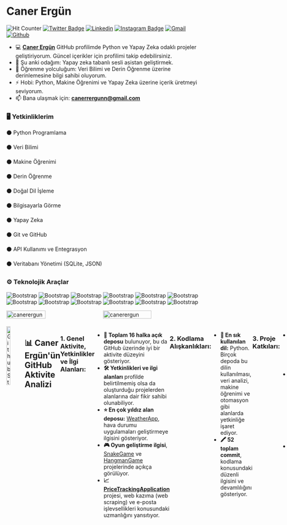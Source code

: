 # Caner Ergün

![Hit Counter](https://img.shields.io/badge/Visitors-5728-brightgreen)
[![Twitter Badge](https://img.shields.io/badge/-Twitter-1da1f2?labelColor=1da1f2&logo=twitter&logoColor=white&link=https://twitter.com/devseu)](https://twitter.com/devseu)
[![Linkedin](https://img.shields.io/badge/-LinkedIn-blue?style=flat&logo=Linkedin&logoColor=white)](https://www.linkedin.com/in/devseu/)
[![Instagram Badge](https://img.shields.io/badge/-Instagram-purple?logo=instagram&logoColor=white&link=https://instagram.com/devseu/)](https://www.instagram.com/devseu)
[![Gmail](https://img.shields.io/badge/-Gmail-c14438?style=flat&logo=Gmail&logoColor=white)](mailto:canerrergunn@gmail.com)
[![Github](https://img.shields.io/github/followers/canerergun?label=Follow&style=social)](https://github.com/canerergun)


- 💻 [**Caner Ergün**](https://github.com/canerergun) GitHub profilimde Python ve Yapay Zeka odaklı projeler geliştiriyorum. Güncel içerikler için profilimi takip edebilirsiniz.
- 🔭 Şu anki odağım: Yapay zeka tabanlı sesli asistan geliştirmek.
- 🌱 Öğrenme yolculuğum: Veri Bilimi ve Derin Öğrenme üzerine derinlemesine bilgi sahibi oluyorum.
- ⚡ Hobi: Python, Makine Öğrenimi ve Yapay Zeka üzerine içerik üretmeyi seviyorum.
- 📫 Bana ulaşmak için: **canerrergunn@gmail.com**

### 🖥 Yetkinliklerim

⚫ Python Programlama

⚫ Veri Bilimi

⚫ Makine Öğrenimi

⚫ Derin Öğrenme

⚫ Doğal Dil İşleme

⚫ Bilgisayarla Görme

⚫ Yapay Zeka

⚫ Git ve GitHub

⚫ API Kullanımı ve Entegrasyon

⚫ Veritabanı Yönetimi (SQLite, JSON)


### ⚙️ Teknolojik Araçlar

![Bootstrap](https://img.shields.io/badge/-Python-05122A?style=social&logo=Python&color=353535) ![Bootstrap](https://img.shields.io/badge/-TensorFlow-05122A?style=social&logo=TensorFlow&color=353535) ![Bootstrap](https://img.shields.io/badge/-PyTorch-05122A?style=social&logo=PyTorch&color=353535) ![Bootstrap](https://img.shields.io/badge/-Scikit%20Learn-05122A?style=social&logo=Scikit-Learn&color=353535) ![Bootstrap](https://img.shields.io/badge/-SQLite-05122A?style=social&logo=SQLite&color=353535) ![Bootstrap](https://img.shields.io/badge/-Pandas-05122A?style=social&logo=Pandas&color=353535) ![Bootstrap](https://img.shields.io/badge/-Numpy-05122A?style=social&logo=Numpy&color=353535) ![Bootstrap](https://img.shields.io/badge/-Matplotlib-05122A?style=social&logo=Matplotlib&color=353535) ![Bootstrap](https://img.shields.io/badge/-Flask-05122A?style=social&logo=Flask&color=353535) ![Bootstrap](https://img.shields.io/badge/-Django-05122A?style=social&logo=Django&color=353535) ![Bootstrap](https://img.shields.io/badge/-Visual%20Studio%20Code-05122A?style=social&logo=Visual-Studio-Code&color=353535) ![Bootstrap](https://img.shields.io/badge/-Pycharm-05122A?style=social&logo=Pycharm&color=353535)

<div style="display: flex; justify-content: space-between; align-items: center;">
  <img 
    width="45%" 
    align="left" 
    src="https://github-readme-stats.vercel.app/api/top-langs?username=canerergun&show_icons=true&locale=en&layout=compact" 
    alt="canerergun"
  />
  <img 
    width="50%" 
    src="https://github-readme-streak-stats.herokuapp.com/?user=canerergun&" 
    alt="canerergun"
  />
</div>

<div style="display: flex; justify-content: space-between; margin-top: 20px;">
  <a href="https://github.com/canerergun">
    <img 
      width="45%" 
      src="https://github-readme-stats.vercel.app/api?username=canerergun" 
      alt="Github Stats"
    />
  </a
</div>

---

## 📊 Caner Ergün'ün GitHub Aktivite Analizi  

### 1. Genel Aktivite, Yetkinlikler ve İlgi Alanları:
- **📁 Toplam 16 halka açık deposu** bulunuyor, bu da GitHub üzerinde iyi bir aktivite düzeyini gösteriyor.  
- **🛠️ Yetkinlikleri ve ilgi alanları** profilde belirtilmemiş olsa da oluşturduğu projelerden alanlarına dair fikir sahibi olunabiliyor.  
- **⭐ En çok yıldız alan deposu:** [WeatherApp](https://github.com/canerergun/WeatherApp), hava durumu uygulamaları geliştirmeye ilgisini gösteriyor.  
- **🎮 Oyun geliştirme ilgisi**, [SnakeGame](https://github.com/canerergun/SnakeGame) ve [HangmanGame](https://github.com/canerergun/HangmanGame) projelerinde açıkça görülüyor.  
- **📈 [PriceTrackingApplication](https://github.com/canerergun/PriceTrackingApplication)** projesi, web kazıma (web scraping) ve e-posta işlevsellikleri konusundaki uzmanlığını yansıtıyor.  

---

### 2. Kodlama Alışkanlıkları:
- **🐍 En sık kullanılan dil:** Python. Birçok depoda bu dilin kullanılması, veri analizi, makine öğrenimi ve otomasyon gibi alanlarda yetkinliğe işaret ediyor.  
- **🖍️ 52 toplam commit**, kodlama konusundaki düzenli ilgisini ve devamlılığını gösteriyor.  

---

### 3. Proje Katkıları:
- **🔗 Harici projelere katkı sağlama** bulunmamakta ("contributedTo" değeri 0).  
- Ancak **⚙️ kişisel projelere odaklanma**, oyunlardan araç uygulamalarına kadar geniş bir yelpazede bağımsız çalışmaları tercih ettiğini gösteriyor.  
- Bu durum, **📚 bağımsız öğrenme ve keşfetme isteğini** işaret ediyor.  

---

### 4. GitHub Varlığı:
- **👥 29 takipçisi**, projelerine olan ilgi ve tanınmayı gösteriyor.  
- **✨ Depoların yıldızlanmaması**, GitHub'da nispeten yeni bir kullanıcı olduğunu ya da projelerin henüz büyük bir kitleye ulaşmadığını işaret ediyor.  
- Kullanıcı profiline ek bilgiler olmaması, GitHub varlığı hakkında daha fazla bilgi edinmeyi sınırlıyor.  

---

### 🌟 Genel Değerlendirme:
Caner Ergün'ün GitHub aktivitesi, Python tabanlı projelere olan ilgisini gösteriyor.  
Hava durumu uygulamaları, oyunlar ve araçlar geliştirme konularında yoğunlaştığı görülüyor.  
Düzenli commit'leri, kodlama ve öğrenmeye olan bağlılığını yansıtıyor.  
Projelerinin genelde kişisel olması, bağımsız öğrenme ve geliştirme yönündeki motivasyonunu ortaya koyuyor.  
Takipçiler ve şu ana kadar oluşturulan projelerle, gelecekte GitHub topluluğunda daha fazla tanınma potansiyeline sahip.
